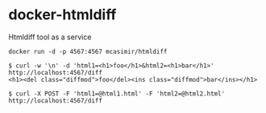 # docker-htmldiff

Htmldiff tool as a service

```
docker run -d -p 4567:4567 mcasimir/htmldiff
```

```
$ curl -w '\n' -d 'html1=<h1>foo</h1>&html2=<h1>bar</h1>' http://localhost:4567/diff
<h1><del class="diffmod">foo</del><ins class="diffmod">bar</ins></h1>
```

```
$ curl -X POST -F 'html1=@html1.html' -F 'html2=@html2.html' http://localhost:4567/diff
```
